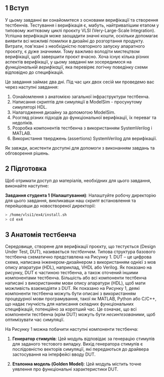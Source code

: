 ## 1 Вступ

У цьому завданні ви ознайомитеся з основами верифікації та створення тестбенчів. Тестування і верифікація є, мабуть, найтривалішим етапом у типовому життєвому циклі проєкту VLSI (Very-Large-Scale Integration). Успішна верифікація може заощадити значні кошти, оскільки допомагає виявити всі можливі помилки в дизайні до розгортання продукту. Витрати, пов'язані з необхідністю повторного запуску апаратного проєкту, є дуже значними. Тому важливо володіти мистецтвом верифікації, щоб завершити проєкт вчасно. Хоча існує кілька різних аспектів верифікації, у цьому завданні ми зосередимося на *функціональній верифікації*, яка перевіряє логічну поведінку схеми відповідно до специфікацій.

Це завдання займає два дні. Під час цих двох сесій ми проведемо вас через наступні завдання:
1. Ознайомлення з анатомією загальної інфраструктури тестбенча.
2. Написання скриптів для симуляції в ModelSim - просунутому симуляторі HDL.
3. Налагодження дизайну за допомогою ModelSim.
4. Розгляд різних підходів до функціональної верифікації, їх переваг та недоліків.
5. Розробка компонентів тестбенча з використанням SystemVerilog і MATLAB.
6. Використання тверджень (assertions) SystemVerilog для верифікації.

Як завжди, асистенти доступні для допомоги з виконанням завдань та обговорення рішень.

## 2 Підготовка

Щоб отримати доступ до матеріалів, необхідних для цього завдання, виконайте наступне:

**Завдання студента 1 (Налаштування)**: Налаштуйте робочу директорію для цього завдання, викликавши наш скрипт встановлення та перейшовши до новоствореної директорії:
```sh
> /home/vlsi1/ex4/install.sh
> cd ex4
```

## 3 Анатомія тестбенча

Середовище, створене для верифікації проєкту, що тестується (Design Under Test, DUT), називається *тестбенчем*. Типова структура базового тестбенча схематично представлена на Рисунку 1. DUT – це цифрова схема, написана інженером-дизайнером з використанням однієї з мов опису апаратури (HDL), наприклад, VHDL або Verilog. Як показано на рисунку, DUT є частиною тестбенча, а також оточений іншими компонентами тестбенча. Більшість або всі компоненти тестбенча написані з використанням мови опису апаратури (HDL), щоб мати можливість взаємодіяти з DUT. Як показано на Рисунку 1, деякі компоненти тестбенча можуть бути описані з використанням процедурної мови програмування, такої як MATLAB, Python або C/C++, що надає гнучкість для написання складних функціональних специфікацій, потенційно за коротший час. Це означає, що всі компоненти тестбенча (крім DUT) можуть бути *несинтезованими*, щоб оптимізувати час симуляції.

На Рисунку 1 можна побачити наступні компоненти тестбенча:

1. **Генератор стимулів**:
   Цей модуль відповідає за генерацію стимулів для заданого тестового випадку. Вихід генератора стимулів є послідовністю векторів симуляції, які передаються до драйвера застосування на інтерфейсі вводу DUT.

2. **Еталонна модель (Golden Model)**:
   Цей модуль містить точне уявлення про функціональні характеристики DUT.
